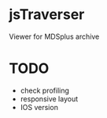 # jsTraverser
Viewer for MDSplus archive


# TODO
- check profiling
- responsive layout 
- IOS version
